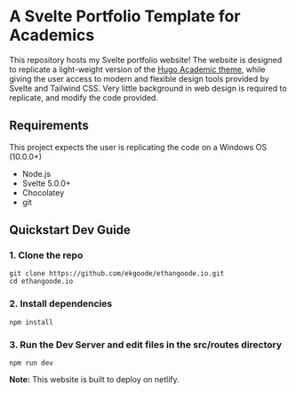 # A Svelte Portfolio Template for Academics
This repository hosts my Svelte portfolio website! The website is designed to replicate a light-weight version of the [Hugo Academic theme](https://github.com/HugoBlox/theme-academic-cv), while giving the user access to modern and flexible design tools provided by Svelte and Tailwind CSS. Very little background in web design is required to replicate, and modify the code provided.

## Requirements
This project expects the user is replicating the code on a Windows OS (10.0.0+)
- Node.js
- Svelte 5.0.0+
- Chocolatey
- git

## Quickstart Dev Guide

### 1. Clone the repo
```{bash}
git clone https://github.com/ekgoode/ethangoode.io.git
cd ethangoode.io
```

### 2. Install dependencies
```{bash}
npm install
```

### 3. Run the Dev Server and edit files in the src/routes directory
```{bash}
npm run dev
```

**Note:** This website is built to deploy on netlify.
